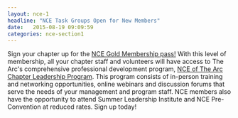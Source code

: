 ```yaml
---
layout: nce-1
headline: "NCE Task Groups Open for New Members"
date:   2015-08-19 09:09:59
categories: nce-section1
---
```

Sign your chapter up for the <a href="https://www.thearc.org/page.redir?target=http%3a%2f%2fwww.thearc.org%2fnce%2fjoin-now&srcid=37159&srctid=1&erid=7553538&trid=1d3c8c41-17b6-4d86-a3aa-408ab0965125">NCE Gold Membership pass!</a> With this level of membership, all your chapter staff and volunteers will have access to The Arc's comprehensive professional development program, <a href="https://www.thearc.org/page.redir?target=http%3a%2f%2fwww.thearc.org%2fnce&srcid=37159&srctid=1&erid=7553538&trid=1d3c8c41-17b6-4d86-a3aa-408ab0965125">NCE of The Arc Chapter Leadership Program</a>. This program consists of in-person training and networking opportunities, online webinars and discussion forums that serve the needs of your management and program staff. NCE members also have the opportunity to attend Summer Leadership Institute and NCE Pre-Convention at reduced rates. Sign up today!

